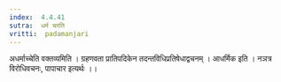 ```yaml
---
index:  4.4.41
sutra:  धर्म चरति
vritti:  padamanjari
---
```


अधर्माच्चेति वक्तव्यमिति । ग्रहणवता प्रातिपदिकेन तदन्तविधिप्रतिषेधाद्वचनम् । आधर्मिक इति । नञत्र विरोधिवचनः, पापाचार इत्यर्थः ।।

